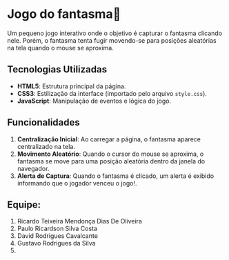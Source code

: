 # Jogo do fantasma👻

Um pequeno jogo interativo onde o objetivo é capturar o fantasma clicando nele. Porém, o fantasma tenta fugir movendo-se para posições aleatórias na tela quando o mouse se aproxima.

## Tecnologias Utilizadas

- **HTML5**: Estrutura principal da página.
- **CSS3**: Estilização da interface (importado pelo arquivo `style.css`).
- **JavaScript**: Manipulação de eventos e lógica do jogo.

## Funcionalidades

1. **Centralização Inicial**: Ao carregar a página, o fantasma aparece centralizado na tela.
2. **Movimento Aleatório**: Quando o cursor do mouse se aproxima, o fantasma se move para uma posição aleatória dentro da janela do navegador.
3. **Alerta de Captura**: Quando o fantasma é clicado, um alerta é exibido informando que o jogador venceu o jogo!.

## Equipe:

1. Ricardo Teixeira Mendonça Dias De Oliveira
2. Paulo Ricardson Silva Costa
3. David Rodrigues Cavalcante
4. Gustavo Rodrigues da Silva
5. 
